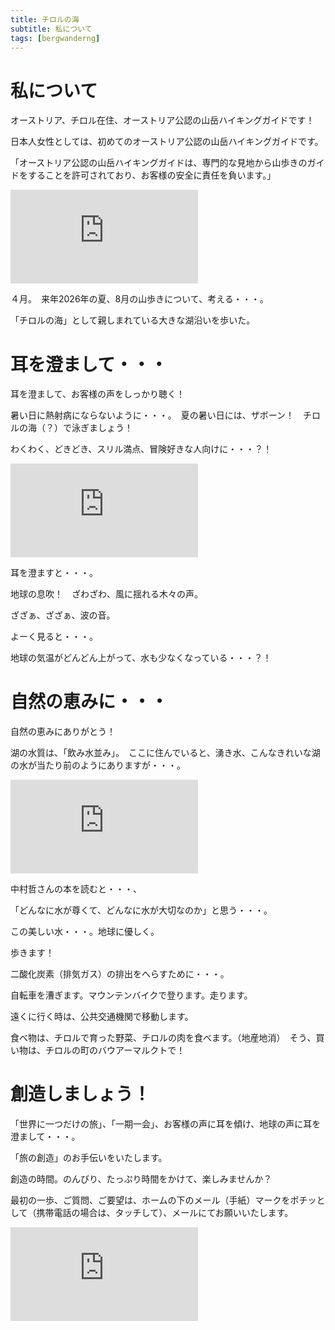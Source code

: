 ```yaml
---
title: チロルの海
subtitle: 私について
tags: [bergwanderng]
---
```


# 私について

オーストリア、チロル在住、オーストリア公認の山岳ハイキングガイドです！

日本人女性としては、初めてのオーストリア公認の山岳ハイキングガイドです。

「オーストリア公認の山岳ハイキングガイドは、専門的な見地から山歩きのガイドをすることを許可されており、お客様の安全に責任を負います。」

![20250407achensee-wasserfall](https://piwigo.schickl.de/i.php?/upload/2025/04/08/20250408103313-d7dc2eaa-me.jpg)

４月。　来年2026年の夏、8月の山歩きについて、考える・・・。

「チロルの海」として親しまれている大きな湖沿いを歩いた。


# 耳を澄まして・・・

耳を澄まして、お客様の声をしっかり聴く！

暑い日に熱射病にならないように・・・。　夏の暑い日には、ザボーン！　チロルの海（？）で泳ぎましょう！

わくわく、どきどき、スリル満点、冒険好きな人向けに・・・？！

![20250407achensee-ufer](https://piwigo.schickl.de/i.php?/upload/2025/04/08/20250408103440-4cdc1263-me.jpg)

耳を澄ますと・・・。

地球の息吹！　ざわざわ、風に揺れる木々の声。

ざざぁ、ざざぁ、波の音。

よーく見ると・・・。

地球の気温がどんどん上がって、水も少なくなっている・・・？！


# 自然の恵みに・・・

自然の恵みにありがとう！

湖の水質は、「飲み水並み」。　ここに住んでいると、湧き水、こんなきれいな湖の水が当たり前のようにありますが・・・。

![20250407achensee-ente](https://piwigo.schickl.de/i.php?/upload/2025/04/08/20250408103116-4717107c-me.jpg)

中村哲さんの本を読むと・・・、

「どんなに水が尊くて、どんなに水が大切なのか」と思う・・・。

この美しい水・・・。地球に優しく。

歩きます！

二酸化炭素（排気ガス）の排出をへらすために・・・。

自転車を漕ぎます。マウンテンバイクで登ります。走ります。

遠くに行く時は、公共交通機関で移動します。

食べ物は、チロルで育った野菜、チロルの肉を食べます。（地産地消）　そう、買い物は、チロルの町のバウアーマルクトで！


# 創造しましょう！

「世界に一つだけの旅」、「一期一会」、お客様の声に耳を傾け、地球の声に耳を澄まして・・・。

「旅の創造」のお手伝いをいたします。

創造の時間。のんびり、たっぷり時間をかけて、楽しみませんか？　

最初の一歩、ご質問、ご要望は、ホームの下のメール（手紙）マークをポチッとして（携帯電話の場合は、タッチして）、メールにてお願いいたします。

![20250407achensee](https://piwigo.schickl.de/i.php?/upload/2025/04/08/20250408103650-6656f7ac-me.jpg)

